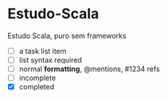 # Estudo-Scala
Estudo Scala, puro sem frameworks


- [ ] a task list item
- [ ] list syntax required
- [ ] normal **formatting**, @mentions, #1234 refs
- [ ] incomplete
- [x] completed
